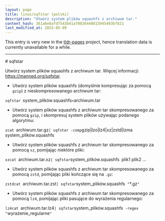 ```yaml
---
layout: page
title: linux/sqfstar (polski)
description: "Utwórz system plików squashfs z archiwum tar."
content_hash: 361a6e6afd7543b41a70836448815945403bf821
last_modified_at: 2023-05-09
---
```


This entry is very new in the [tldr-pages](https://github.com/tldr-pages/tldr) project, hence translation data is currently unavailable for a while.

<hr># sqfstar

Utwórz system plików squashfs z archiwum tar.
Więcej informacji: <https://manned.org/sqfstar>.

- Utwórz system plików squashfs (domyślnie kompresując za pomocą `gzip`) z nieskompresowanego archiwum tar:

`sqfstar `<span class="tldr-var badge badge-pill bg-dark-lm bg-white-dm text-white-lm text-dark-dm font-weight-bold">system_plików.squashfs</span>` < `<span class="tldr-var badge badge-pill bg-dark-lm bg-white-dm text-white-lm text-dark-dm font-weight-bold">archiwum.tar</span>

- Utwórz system plików squashfs z archiwum tar skompresowanego za pomocą `gzip`, i skompresuj system plików używając podanego algorytmu:

`zcat `<span class="tldr-var badge badge-pill bg-dark-lm bg-white-dm text-white-lm text-dark-dm font-weight-bold">archiwum.tar.gz</span>` | sqfstar -comp `<span class="tldr-var badge badge-pill bg-dark-lm bg-white-dm text-white-lm text-dark-dm font-weight-bold">gzip|lzo|lz4|xz|zstd|lzma</span>` `<span class="tldr-var badge badge-pill bg-dark-lm bg-white-dm text-white-lm text-dark-dm font-weight-bold">system_plików.squashfs</span>

- Utwórz system plików squashfs z archiwum tar skompresowanego za pomocą `xz`, pomijając niektóre pliki:

`xzcat `<span class="tldr-var badge badge-pill bg-dark-lm bg-white-dm text-white-lm text-dark-dm font-weight-bold">archiwum.tar.xz</span>` | sqfstar `<span class="tldr-var badge badge-pill bg-dark-lm bg-white-dm text-white-lm text-dark-dm font-weight-bold">system_plików.squashfs</span>` `<span class="tldr-var badge badge-pill bg-dark-lm bg-white-dm text-white-lm text-dark-dm font-weight-bold">plik1 plik2 ...</span>

- Utwórz system plików squashfs z archiwum tar skompresowanego za pomocą `zstd`, pomijając pliki kończące się na `.gz`:

`zstdcat `<span class="tldr-var badge badge-pill bg-dark-lm bg-white-dm text-white-lm text-dark-dm font-weight-bold">archiwum.tar.zst</span>` | sqfstar `<span class="tldr-var badge badge-pill bg-dark-lm bg-white-dm text-white-lm text-dark-dm font-weight-bold">system_plików.squashfs</span>` "`<span class="tldr-var badge badge-pill bg-dark-lm bg-white-dm text-white-lm text-dark-dm font-weight-bold">*.gz</span>`"`

- Utwórz system plików squashfs z archiwum tar skompresowanego za pomocą `lz4`, pomijając pliki pasujące do wyrażenia regularnego:

`lz4cat `<span class="tldr-var badge badge-pill bg-dark-lm bg-white-dm text-white-lm text-dark-dm font-weight-bold">archiwum.tar.lz4</span>` | sqfstar `<span class="tldr-var badge badge-pill bg-dark-lm bg-white-dm text-white-lm text-dark-dm font-weight-bold">system_plików.squashfs</span>` -regex "`<span class="tldr-var badge badge-pill bg-dark-lm bg-white-dm text-white-lm text-dark-dm font-weight-bold">wyrażenie_regularne</span>`"`
